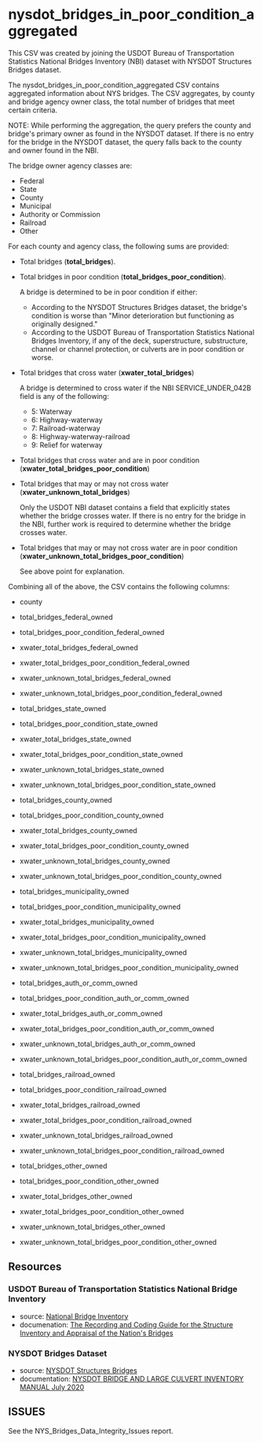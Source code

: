 # nysdot\_bridges\_in\_poor\_condition\_aggregated

This CSV was created by joining the USDOT Bureau of Transportation Statistics
National Bridges Inventory (NBI) dataset with NYSDOT Structures Bridges
dataset.

The nysdot\_bridges\_in\_poor\_condition\_aggregated CSV contains aggregated
information about NYS bridges. The CSV aggregates, by county and bridge agency
owner class, the total number of bridges that meet certain criteria.

NOTE: While performing the aggregation, the query prefers the
county and bridge's primary owner as found in the NYSDOT dataset.
If there is no entry for the bridge in the NYSDOT dataset,
the query falls back to the county and owner found in the NBI.

The bridge owner agency classes are:

* Federal
* State
* County
* Municipal
* Authority or Commission
* Railroad
* Other

For each county and agency class, the following sums are provided:

* Total bridges (**total\_bridges**).

* Total bridges in poor condition (**total\_bridges\_poor\_condition**).

  A bridge is determined to be in poor condition if either:

  * According to the NYSDOT Structures Bridges dataset, the bridge's condition is
    worse than "Minor deterioration but functioning as originally designed."
  * According to the USDOT Bureau of Transportation Statistics National Bridges
    Inventory, if any of the deck, superstructure, substructure, channel or
    channel protection, or culverts are in poor condition or worse.

* Total bridges that cross water (**xwater\_total\_bridges**)

  A bridge is determined to cross water if the NBI SERVICE\_UNDER\_042B field
  is any of the following:
  * 5:  Waterway
  * 6:  Highway-waterway
  * 7:  Railroad-waterway
  * 8:  Highway-waterway-railroad
  * 9:  Relief for waterway

* Total bridges that cross water and are in poor condition (**xwater\_total\_bridges\_poor\_condition**)

* Total bridges that may or may not cross water (**xwater\_unknown\_total\_bridges**)

  Only the USDOT NBI dataset contains a field that explicitly states whether
  the bridge crosses water. If there is no entry for the bridge in the NBI,
  further work is required to determine whether the bridge crosses water.

* Total bridges that may or may not cross water are in poor condition
  (**xwater\_unknown\_total\_bridges\_poor\_condition**)

  See above point for explanation.

Combining all of the above, the CSV contains the following columns:

* county

* total\_bridges\_federal\_owned
* total\_bridges\_poor\_condition\_federal\_owned
* xwater\_total\_bridges\_federal\_owned
* xwater\_total\_bridges\_poor\_condition\_federal\_owned
* xwater\_unknown\_total\_bridges\_federal\_owned
* xwater\_unknown\_total\_bridges\_poor\_condition\_federal\_owned

* total\_bridges\_state\_owned
* total\_bridges\_poor\_condition\_state\_owned
* xwater\_total\_bridges\_state\_owned
* xwater\_total\_bridges\_poor\_condition\_state\_owned
* xwater\_unknown\_total\_bridges\_state\_owned
* xwater\_unknown\_total\_bridges\_poor\_condition\_state\_owned

* total\_bridges\_county\_owned
* total\_bridges\_poor\_condition\_county\_owned
* xwater\_total\_bridges\_county\_owned
* xwater\_total\_bridges\_poor\_condition\_county\_owned
* xwater\_unknown\_total\_bridges\_county\_owned
* xwater\_unknown\_total\_bridges\_poor\_condition\_county\_owned

* total\_bridges\_municipality\_owned
* total\_bridges\_poor\_condition\_municipality\_owned
* xwater\_total\_bridges\_municipality\_owned
* xwater\_total\_bridges\_poor\_condition\_municipality\_owned
* xwater\_unknown\_total\_bridges\_municipality\_owned
* xwater\_unknown\_total\_bridges\_poor\_condition\_municipality\_owned

* total\_bridges\_auth\_or\_comm\_owned
* total\_bridges\_poor\_condition\_auth\_or\_comm\_owned
* xwater\_total\_bridges\_auth\_or\_comm\_owned
* xwater\_total\_bridges\_poor\_condition\_auth\_or\_comm\_owned
* xwater\_unknown\_total\_bridges\_auth\_or\_comm\_owned
* xwater\_unknown\_total\_bridges\_poor\_condition\_auth\_or\_comm\_owned

* total\_bridges\_railroad\_owned
* total\_bridges\_poor\_condition\_railroad\_owned
* xwater\_total\_bridges\_railroad\_owned
* xwater\_total\_bridges\_poor\_condition\_railroad\_owned
* xwater\_unknown\_total\_bridges\_railroad\_owned
* xwater\_unknown\_total\_bridges\_poor\_condition\_railroad\_owned

* total\_bridges\_other\_owned
* total\_bridges\_poor\_condition\_other\_owned
* xwater\_total\_bridges\_other\_owned
* xwater\_total\_bridges\_poor\_condition\_other\_owned
* xwater\_unknown\_total\_bridges\_other\_owned
* xwater\_unknown\_total\_bridges\_poor\_condition\_other\_owned

## Resources

### USDOT Bureau of Transportation Statistics National Bridge Inventory

* source: [National Bridge Inventory](https://geodata.bts.gov/datasets/national-bridge-inventory/about)
* documenation: [The Recording and Coding Guide for the Structure Inventory and Appraisal of the Nation's Bridges](https://www.fhwa.dot.gov/bridge/mtguide.pdf)

### NYSDOT Bridges Dataset

* source: [NYSDOT Structures Bridges](https://data.gis.ny.gov/datasets/9e038774ef034c7cae5374f3e23f7a67_0/about?layer=0)
* documentation: [NYSDOT BRIDGE AND LARGE CULVERT INVENTORY MANUAL July 2020](https://www.dot.ny.gov/divisions/engineering/structures/repository/manuals/inventory/NYSDOT\_inventory\_manual\_2020.pdf)


## ISSUES

See the NYS_Bridges_Data_Integrity_Issues report.
